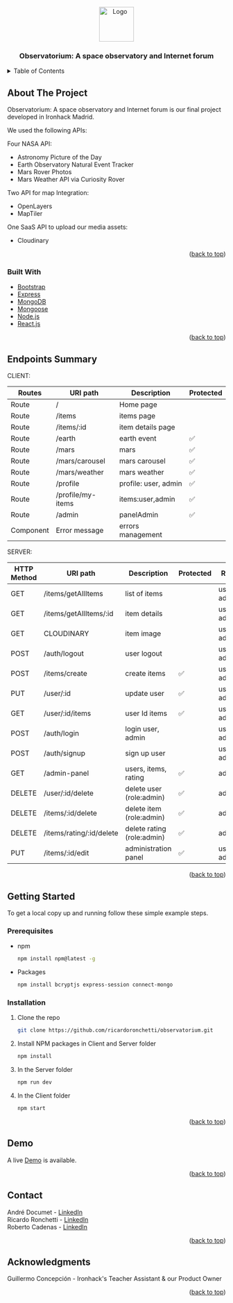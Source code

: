 <div id="top"></div>
<!-- PROJECT LOGO -->
<br />
<div align="center">
    <img src="https://i.imgur.com/3aYHwQa.jpg" alt="Logo" width="80" height="80">
  <h3 align="center">Observatorium: A space observatory and Internet forum</h3>
</div>



<!-- TABLE OF CONTENTS -->
<details>
  <summary>Table of Contents</summary>
  <ol>
    <li>
      <a href="#about-the-project">About The Project</a>
      <ul>
        <li><a href="#built-with">Built With</a></li>
      </ul>
    </li>
    <li>
      <a href="#getting-started">Getting Started</a>
      <ul>
        <li><a href="#prerequisites">Prerequisites</a></li>
        <li><a href="#installation">Installation</a></li>
      </ul>
    </li>
    <li><a href="#authors">Authors</a></li>
    <li><a href="#demo">Demo</a></li>
    <li><a href="#acknowledgments">Acknowledgments</a></li>
  </ol>
</details>



<!-- ABOUT THE PROJECT -->
## About The Project

Observatorium: A space observatory and Internet forum is our final project developed in Ironhack Madrid. 

We used the following APIs:

Four NASA API:
- Astronomy Picture of the Day 
- Earth Observatory Natural Event Tracker 
- Mars Rover Photos
- Mars Weather API via Curiosity Rover

Two API for map Integration:
- OpenLayers
- MapTiler

One SaaS API to upload our media assets:
- Cloudinary

<p align="right">(<a href="#top">back to top</a>)</p>



### Built With

* [Bootstrap](https://getbootstrap.com)
* [Express](https://expressjs.com)
* [MongoDB](https://www.mongodb.com)
* [Mongoose](https://mongoosejs.com)
* [Node.js](https://nodejs.org)
* [React.js](https://reactjs.org)

<p align="right">(<a href="#top">back to top</a>)</p>



<!-- ENDPOINTS -->
## Endpoints Summary
CLIENT:

| Routes    | URI path  		| Description          | Protected |
| --------- | ----------------- | -------------------- | --------- |
| Route    	| /  				| Home page            |           |
| Route    	| /items			| items page           |           |
| Route    	| /items/:id  		| item details page    |           |
| Route    	| /earth			| earth event          |    ✅     |
| Route    	| /mars  			| mars                 |    ✅     |
| Route    	| /mars/carousel  	| mars carousel        |    ✅     |
| Route    	| /mars/weather	 	| mars weather         |    ✅     |
| Route    	| /profile  		| profile: user, admin |    ✅     |
| Route    	| /profile/my-items | items:user,admin     |    ✅     |
| Route    	| /admin		    | panelAdmin           |    ✅     |
| Component | Error message     | errors management    |           |

SERVER:

| HTTP Method | URI path  		  	     | Description                | Protected | Role        | 
| ----------- | ------------------------ | -------------------------- | --------- | ----------- |
| GET	 	  | /items/getAllItems       | list of items    	      |	          | user, admin |
| GET	      | /items/getAllItems/:id   | item details 	          |	          | user, admin | 
| GET	      | CLOUDINARY               | item image   	          |	          | user, admin |
| POST	      | /auth/logout             | user logout   	          |	          | user, admin |
| POST	      | /items/create            | create items  	          |	   ✅     | user, admin |
| PUT	      | /user/:id                | update user 	              |	   ✅     | user, admin |
| GET	      | /user/:id/items          | user Id items 	          |	   ✅     | user, admin |
| POST	      | /auth/login              | login user, admin	      |	          | user, admin |
| POST	      | /auth/signup             | sign up user	              |	          | user, admin | 
| GET	      | /admin-panel             | users, items, rating	      |	   ✅     | admin       |
| DELETE      | /user/:id/delete         | delete user (role:admin)   |    ✅     | admin       |
| DELETE      | /items/:id/delete        | delete item (role:admin)   |    ✅     | admin       |
| DELETE      | /items/rating/:id/delete | delete rating (role:admin) |    ✅     | admin       |
| PUT		  | /items/:id/edit          | administration panel       |    ✅     | user, admin |


<p align="right">(<a href="#top">back to top</a>)</p>



<!-- GETTING STARTED -->
## Getting Started

To get a local copy up and running follow these simple example steps.

### Prerequisites

* npm
  ```sh
  npm install npm@latest -g
  ```

* Packages
  ```sh
  npm install bcryptjs express-session connect-mongo
  ```

### Installation

1. Clone the repo
   ```sh
   git clone https://github.com/ricardoronchetti/observatorium.git
   ```
2. Install NPM packages in Client and Server folder
   ```sh
   npm install
   ```
3. In the Server folder 
   ```sh
   npm run dev
   ```
5. In the Client folder
   ```js
   npm start
   ```

<p align="right">(<a href="#top">back to top</a>)</p>



<!-- DEMO -->
## Demo

A live [Demo](https://observatorium-ironhack.netlify.app/) is available.

<p align="right">(<a href="#top">back to top</a>)</p>


<!-- CONTACT -->
## Contact

André Documet - [LinkedIn](https://linkedin.com/in/andre-documet)<br />
Ricardo Ronchetti - [LinkedIn](https://linkedin.com/in/ricardoronchetti)<br />
Roberto Cadenas - [LinkedIn](https://linkedin.com/in/robertocadenas)

<p align="right">(<a href="#top">back to top</a>)</p>



<!-- ACKNOWLEDGMENTS -->
## Acknowledgments

Guillermo Concepción - Ironhack's Teacher Assistant & our Product Owner

<p align="right">(<a href="#top">back to top</a>)</p>